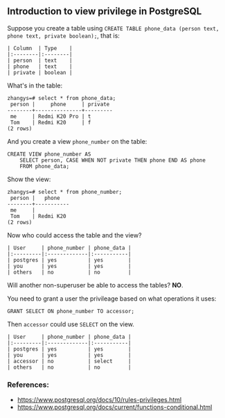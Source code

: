 
## Introduction to view privilege in PostgreSQL

Suppose you create a table using `CREATE TABLE phone_data (person text, phone text, private boolean);`,
that is:

````
| Column  | Type    |
|:--------|:--------|
| person  | text    |
| phone   | text    |
| private | boolean |
````

What's in the table:

````
zhangys=# select * from phone_data;
 person |     phone     | private
--------+---------------+---------
 me     | Redmi K20 Pro | t
 Tom    | Redmi K20     | f
(2 rows)
````
And you create a view `phone_number` on the table:

````
CREATE VIEW phone_number AS
    SELECT person, CASE WHEN NOT private THEN phone END AS phone
    FROM phone_data;
````

Show the view:
````
zhangys=# select * from phone_number;
 person |   phone
--------+-----------
 me     |
 Tom    | Redmi K20
(2 rows)
````

Now who could access the table and the view?

````
| User     | phone_number | phone_data |
|:---------|:-------------|:-----------|
| postgres | yes          | yes        |
| you      | yes          | yes        |
| others   | no           | no         |
````

Will another non-superuser be able to access the tables? **NO**.

You need to grant a user the privileage based on what operations it uses:

````
GRANT SELECT ON phone_number TO accessor;
````

Then `accessor` could use `SELECT` on the view.

````
| User     | phone_number | phone_data |
|:---------|:-------------|:-----------|
| postgres | yes          | yes        |
| you      | yes          | yes        |
| accessor | no           | select     |
| others   | no           | no         |
````

###  References:

*  https://www.postgresql.org/docs/10/rules-privileges.html
*  https://www.postgresql.org/docs/current/functions-conditional.html
